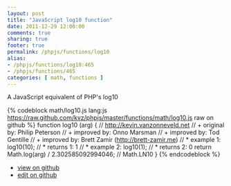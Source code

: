```yaml
---
layout: post
title: "JavaScript log10 function"
date: 2011-12-29 12:00:00
comments: true
sharing: true
footer: true
permalink: /phpjs/functions/log10
alias:
- /phpjs/functions/log10:465
- /phpjs/functions/465
categories: [ math, functions ]
---
```

A JavaScript equivalent of PHP's log10
<!-- more -->
{% codeblock math/log10.js lang:js https://raw.github.com/kvz/phpjs/master/functions/math/log10.js raw on github %}
function log10 (arg) {
    // http://kevin.vanzonneveld.net
    // +   original by: Philip Peterson
    // +   improved by: Onno Marsman
    // +   improved by: Tod Gentille
    // +   improved by: Brett Zamir (http://brett-zamir.me)
    // *     example 1: log10(10);
    // *     returns 1: 1
    // *     example 2: log10(1);
    // *     returns 2: 0
    return Math.log(arg) / 2.302585092994046; // Math.LN10
}
{% endcodeblock %}
<ul>
 <li><a href="https://github.com/kvz/phpjs/blob/master/functions/math/log10.js">view on github</a></li>
 <li><a href="https://github.com/kvz/phpjs/edit/master/functions/math/log10.js">edit on github</a></li>
</ul>
